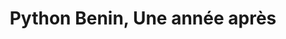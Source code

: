 ---
title: "Python Benin, Une année après"
the_date: "28/12/2019"
time: "17:00"
location: "Zoom"
talks:
    - title: "Regeneration of code woods by Ousmane Diallo"
      author: "Yannick Douanes"
    - title: "Masonite or when the world lets everything hang"
      author: "Salvatory Cugnot"
---